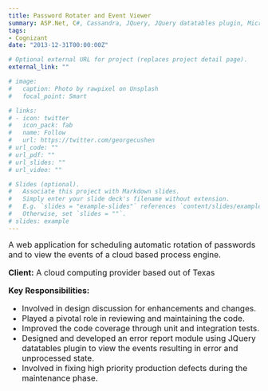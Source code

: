 ```yaml
---
title: Password Rotater and Event Viewer
summary: ASP.Net, C#, Cassandra, JQuery, JQuery datatables plugin, Microsoft IIS
tags:
- Cognizant
date: "2013-12-31T00:00:00Z"

# Optional external URL for project (replaces project detail page).
external_link: ""

# image:
#   caption: Photo by rawpixel on Unsplash
#   focal_point: Smart

# links:
# - icon: twitter
#   icon_pack: fab
#   name: Follow
#   url: https://twitter.com/georgecushen
# url_code: ""
# url_pdf: ""
# url_slides: ""
# url_video: ""

# Slides (optional).
#   Associate this project with Markdown slides.
#   Simply enter your slide deck's filename without extension.
#   E.g. `slides = "example-slides"` references `content/slides/example-slides.md`.
#   Otherwise, set `slides = ""`.
# slides: example
---
```


<div style="font-size: 1rem !important;">
A web application for scheduling automatic rotation of passwords and to view the events of a cloud based process engine.

**Client:** A cloud computing provider based out of Texas

**Key Responsibilities:**

- Involved in design discussion for enhancements and changes.
- Played a pivotal role in reviewing and maintaining the code.
- Improved the code coverage through unit and integration tests.
- Designed and developed an error report module using JQuery datatables plugin to view the events resulting in error and unprocessed state.
- Involved in fixing high priority production defects during the maintenance phase.
</div>
